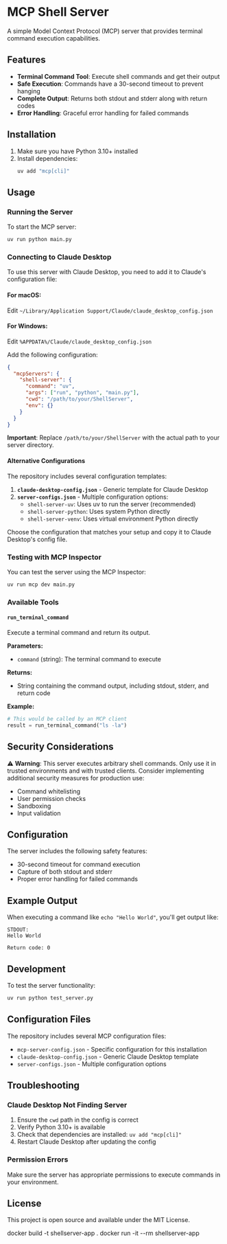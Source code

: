 # MCP Shell Server

A simple Model Context Protocol (MCP) server that provides terminal command execution capabilities.

## Features

- **Terminal Command Tool**: Execute shell commands and get their output
- **Safe Execution**: Commands have a 30-second timeout to prevent hanging
- **Complete Output**: Returns both stdout and stderr along with return codes
- **Error Handling**: Graceful error handling for failed commands

## Installation

1. Make sure you have Python 3.10+ installed
2. Install dependencies:
   ```bash
   uv add "mcp[cli]"
   ```

## Usage

### Running the Server

To start the MCP server:

```bash
uv run python main.py
```

### Connecting to Claude Desktop

To use this server with Claude Desktop, you need to add it to Claude's configuration file:

#### For macOS:
Edit `~/Library/Application Support/Claude/claude_desktop_config.json`

#### For Windows:
Edit `%APPDATA%/Claude/claude_desktop_config.json`

Add the following configuration:

```json
{
  "mcpServers": {
    "shell-server": {
      "command": "uv",
      "args": ["run", "python", "main.py"],
      "cwd": "/path/to/your/ShellServer",
      "env": {}
    }
  }
}
```

**Important**: Replace `/path/to/your/ShellServer` with the actual path to your server directory.

#### Alternative Configurations

The repository includes several configuration templates:

1. **`claude-desktop-config.json`** - Generic template for Claude Desktop
2. **`server-configs.json`** - Multiple configuration options:
   - `shell-server-uv`: Uses uv to run the server (recommended)
   - `shell-server-python`: Uses system Python directly
   - `shell-server-venv`: Uses virtual environment Python directly

Choose the configuration that matches your setup and copy it to Claude Desktop's config file.

### Testing with MCP Inspector

You can test the server using the MCP Inspector:

```bash
uv run mcp dev main.py
```

### Available Tools

#### `run_terminal_command`

Execute a terminal command and return its output.

**Parameters:**
- `command` (string): The terminal command to execute

**Returns:**
- String containing the command output, including stdout, stderr, and return code

**Example:**
```python
# This would be called by an MCP client
result = run_terminal_command("ls -la")
```

## Security Considerations

⚠️ **Warning**: This server executes arbitrary shell commands. Only use it in trusted environments and with trusted clients. Consider implementing additional security measures for production use:

- Command whitelisting
- User permission checks
- Sandboxing
- Input validation

## Configuration

The server includes the following safety features:
- 30-second timeout for command execution
- Capture of both stdout and stderr
- Proper error handling for failed commands

## Example Output

When executing a command like `echo "Hello World"`, you'll get output like:

```
STDOUT:
Hello World

Return code: 0
```

## Development

To test the server functionality:

```bash
uv run python test_server.py
```

## Configuration Files

The repository includes several MCP configuration files:

- `mcp-server-config.json` - Specific configuration for this installation
- `claude-desktop-config.json` - Generic Claude Desktop template
- `server-configs.json` - Multiple configuration options

## Troubleshooting

### Claude Desktop Not Finding Server
1. Ensure the `cwd` path in the config is correct
2. Verify Python 3.10+ is available
3. Check that dependencies are installed: `uv add "mcp[cli]"`
4. Restart Claude Desktop after updating the config

### Permission Errors
Make sure the server has appropriate permissions to execute commands in your environment.

## License

This project is open source and available under the MIT License.


docker build -t shellserver-app .
docker run -it --rm shellserver-app
